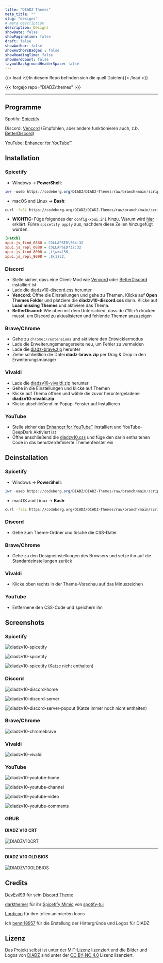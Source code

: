 ```yaml
---
title: "DIADZ Themes"
meta_title: ""
slug: "designs"
# meta description
description: Designs
showDate: false
showPagination: false
draft: false
showAuthor: false
showAuthorsBadges : false
showReadingTime: false
showWordCount: false
layoutBackgroundHeaderSpace: false
---
```


<link href="/css/privacy.css" rel="stylesheet"></link>

{{< lead >}}In diesem Repo befinden sich die quell Dateien{{< /lead >}}

{{< forgejo repo="DIADZ/themes" >}}

---

## Programme

Spotify: [Spicetify](https://spicetify.app/)

Discord: [Vencord](https://vencord.dev/) (Empfohlen, aber andere funktionieren auch, z.b. [BetterDiscord](https://betterdiscord.app/))

YouTube: [Enhancer for YouTube™](https://www.mrfdev.com/enhancer-for-youtube)

## Installation

### Spicetify

- Windows -> **PowerShell**:

```powershell
iwr -useb https://codeberg.org/DIADZ/DIADZ-Themes/raw/branch/main/scripts/spicetify/install.ps1 | iex
```

- macOS and Linux -> **Bash**:

```bash
curl -fsSL https://codeberg.org/DIADZ/DIADZ-Themes/raw/branch/main/scripts/spicetify/install.sh | sh
```

* **WICHTIG:** Füge folgendes der `config-xpui.ini` hinzu. Warum wird [hier](https://github.com/JulienMaille/spicetify-dynamic-theme#important) erklärt. Führe `spicetify apply` aus, nachdem diese Zeilen hinzugefügt wurden.

```ini
[Patch]
xpui.js_find_0880 = COLLAPSED\?64:32
xpui.js_repl_0880 = COLLAPSED?32:32
xpui.js_find_8008 = ,(\w+=)56,
xpui.js_repl_8008 = ,${1}32,
```

### Discord

- Stelle sicher, dass eine Client-Mod wie [Vencord](https://vencord.dev) oder [BetterDiscord](https://betterdiscord.app) installiert ist
- Lade die [diadzv10-discord.css](https://codeberg.org/DIADZ/DIADZ-Themes/raw/branch/main/themes/discord/diadzv10-discord.css) herunter
- **Vencord:** Öffne die Einstellungen und gehe zu Themen. Klicke auf **Open Themes Folder** und platziere die **diadzv10-discord.css** darin. Klicke auf **Load missing Themes** und aktiviere das Thema.
- **BetterDiscord:** Wie oben mit dem Unterschied, dass du ```CTRL+R``` drücken musst, um Discord zu aktualisieren und fehlende Themen anzuzeigen

### Brave/Chrome

- Gehe zu ```chrome://extensions``` und aktiviere den Entwicklermodus
- Lade die Erweiterungsmanagerseite neu, um Fehler zu vermeiden
- Lade die [diadz-brave.zip](https://codeberg.org/DIADZ/DIADZ-Themes/raw/branch/main/themes/brave-chrome/diadzv10-brave.zip) herunter
- Ziehe schließlich die Datei **diadz-brave.zip** per Drag & Drop in den Erweiterungsmanager

### Vivaldi

- Lade die [diadzv10-vivaldi.zip](https://codeberg.org/DIADZ/DIADZ-Themes/raw/branch/main/themes/vivaldi/diadzv10-vivaldi.zip) herunter
- Gehe in die Einstellungen und klicke auf Themen
- Klicke auf Thema öffnen und wähle die zuvor heruntergeladene **diadzv10-vivaldi.zip**
- Klicke abschließend im Popup-Fenster auf Installieren

### YouTube

- Stelle sicher das [Enhancer for YouTube™](https://www.mrfdev.com/enhancer-for-youtube) Installiert und YouTube-DeepDark Aktiviert ist
- Öffne anschließend die [diadzv10.css](https://codeberg.org/DIADZ/DIADZ-Themes/raw/branch/main/themes/youtube/diadzv10.css) und füge den darin enthaltenen Code in das benutzerdefinierte Themenfenster ein

## Deinstallation

### Spicetify

- Windows -> **PowerShell**:

```powershell
iwr -useb https://codeberg.org/DIADZ/DIADZ-Themes/raw/branch/main/scripts/spicetify/uninstall.ps1 | iex
```

- macOS and Linux -> **Bash**:

```bash
curl -fsSL https://codeberg.org/DIADZ/DIADZ-Themes/raw/branch/main/scripts/spicetify/uninstall.sh | sh
```

### Discord

- Gehe zum Theme-Ordner und lösche die CSS-Datei

### Brave/Chrome

- Gehe zu den Designeinstellungen des Browsers und setze ihn auf die Standardeinstellungen zurück

### Vivaldi

- Klicke oben rechts in der Theme-Vorschau auf das Minuszeichen

### YouTube

- Entfernene den CSS-Code und speichern ihn

## Screenshots

### Spicetify

![diadzv10-spicetify](https://codeberg.org/DIADZ/DIADZ-Themes/raw/branch/main/screenshots/diadzv10-spicetify.webp)

![diadzv10-spicetify](https://codeberg.org/DIADZ/DIADZ-Themes/raw/branch/main/screenshots/diadzv10-spicetify2.webp)

![diadzv10-spicetify](https://codeberg.org/DIADZ/DIADZ-Themes/raw/branch/main/screenshots/diadzv10-spicetify3.webp)
(Katze nicht enthalten)

### Discord

![diadzv10-discord-home](https://codeberg.org/DIADZ/DIADZ-Themes/raw/branch/main/screenshots/diadzv10-discord-home.webp)

![diadzv10-discord-server](https://codeberg.org/DIADZ/DIADZ-Themes/raw/branch/main/screenshots/diadzv10-discord-server.webp)

![diadzv10-discord-server-popout](https://codeberg.org/DIADZ/DIADZ-Themes/raw/branch/main/screenshots/diadzv10-discord-server-popout.webp)
(Katze immer noch nicht enthalten)

### Brave/Chrome

![diadzv10-chromebrave](https://codeberg.org/DIADZ/DIADZ-Themes/raw/branch/main/screenshots/diadzv10-chromebrave.webp)

### Vivaldi

![diadzv10-vivaldi](https://codeberg.org/DIADZ/DIADZ-Themes/raw/branch/main/screenshots/diadzv10-vivaldi.webp)

### YouTube

![diadzv10-youtube-home](https://codeberg.org/DIADZ/DIADZ-Themes/raw/branch/main/screenshots/diadzv10-youtube-home.webp)

![diadzv10-youtube-channel](https://codeberg.org/DIADZ/DIADZ-Themes/raw/branch/main/screenshots/diadzv10-youtube-channel.webp)

![diadzv10-youtube-video](https://codeberg.org/DIADZ/DIADZ-Themes/raw/branch/main/screenshots/diadzv10-youtube-video.webp)

![diadzv10-youtube-comments](https://codeberg.org/DIADZ/DIADZ-Themes/raw/branch/main/screenshots/diadzv10-youtube-comments.webp)

### GRUB

#### DIADZ V10 CRT

![DIADZV10CRT](https://codeberg.org/DIADZ/DIADZ-Themes/raw/branch/main/screenshots/DIADZV10CRT.webp)

---

#### DIADZ V10 OLD BIOS

![DIADZV10OLDBIOS](https://codeberg.org/DIADZ/DIADZ-Themes/raw/branch/main/screenshots/DIADZV10OLDBIOS.webp)

## Credits

[DevEvil99](https://github.com/DevEvil99) für sein [Discord Theme](https://github.com/DevEvil99/Azurite-Discord-Theme)

[darkthemer](https://github.com/darkthemer/) für ihr [Spicetify Mimic](https://github.com/spicetify/spicetify-themes/tree/master/text) von [spotify-tui](https://github.com/Rigellute/spotify-tui)

[Lordicon](https://lordicon.com) für ihre tollen animierten Icons

Ich [benni18957](https://benni18957.de) für die Erstellung der Hintergründe und Logos für DIADZ

## Lizenz

Das Projekt selbst ist unter der [MIT-Lizenz](https://codeberg.org/DIADZ/DIADZ-Themes/src/branch/main/LICENSE) lizenziert und die Bilder und Logos von [DIADZ](https://diadz.de) sind unter der [CC BY-NC 4.0](https://creativecommons.org/licenses/by-nc/4.0/) Lizenz lizenziert.
